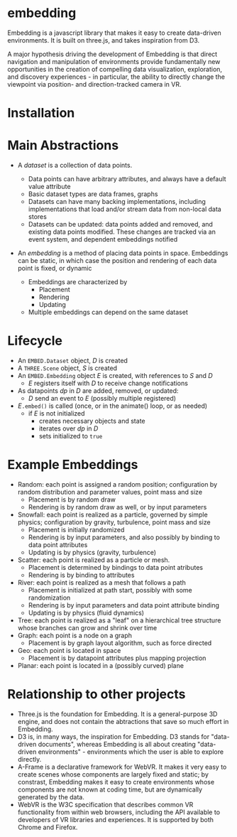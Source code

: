 # embedding
Embedding is a javascript library that makes it easy to create data-driven environments. It is built on three.js, and takes inspiration from D3.

A major hypothesis driving the development of Embedding is that direct navigation and manipulation of environments provide fundamentally new opportunities in the creation of compelling data visualization, exploration, and discovery experiences - in particular, the ability to directly change the viewpoint via position- and direction-tracked camera in VR.

# Installation

# Main Abstractions

- A *dataset* is a collection of data points. 
	- Data points can have arbitrary attributes, and always have a default value attribute
	- Basic dataset types are data frames, graphs
	- Datasets can have many backing implementations, including implementations that load and/or stream data from non-local data stores
	- Datasets can be updated: data points added and removed, and existing data points modified. These changes are tracked via an event system, and dependent embeddings notified

- An *embedding* is a method of placing data points in space. Embeddings can be static, in which case the position and rendering of each data point is fixed, or dynamic
	- Embeddings are characterized by 
		- Placement
		- Rendering
		- Updating
	- Multiple embeddings can depend on the same dataset

# Lifecycle

- An `EMBED.Dataset` object, _D_ is created
- A `THREE.Scene` object, _S_ is created
- An `EMBED.Embedding` object _E_ is created, with references to _S_ and _D_
	- _E_ registers itself with _D_ to receive change notifications
- As datapoints _dp_ in _D_ are added, removed, or updated:
	- _D_ send an event to _E_ (possibly multiple registered)
- _E_`.embed()` is called (once, or in the animate() loop, or as needed)
	- if _E_ is not initialized
		- creates necessary objects and state
		- iterates over _dp_ in _D_
		- sets initialized to `true`

# Example Embeddings

- Random: each point is assigned a random position; configuration by random distribution and parameter values, point mass and size
	- Placement is by random draw
	- Rendering is by random draw as well, or by input parameters
- Snowfall: each point is realized as a particle, governed by simple physics; configuration by gravity, turbulence, point mass and size
	- Placement is initially randomized
	- Rendering is by input parameters, and also possibly by binding to data point attributes
	- Updating is by physics (gravity, turbulence)
- Scatter: each point is realized as a particle or mesh.
	- Placement is determined by bindings to data point atributes
	- Rendering is by binding to attributes
- River: each point is realized as a mesh that follows a path
	- Placement is initialized at path start, possibly with some randomization
	- Rendering is by input parameters and data point attribute binding
	- Updating is by physics (fluid dynamics)
- Tree: each point is realized as a "leaf" on a hierarchical tree structure whose branches can grow and shrink over time
- Graph: each point is a node on a graph
	- Placement is by graph layout algorithm, such as force directed
- Geo: each point is located in space
	- Placement is by datapoint attributes plus mapping projection
- Planar: each point is located in a (possibly curved) plane

# Relationship to other projects

- Three.js is the foundation for Embedding. It is a general-purpose 3D engine, and does not contain the abtractions that save so much effort in Embedding.
- D3 is, in many ways, the inspiration for Embedding. D3 stands for "data-driven documents", whereas Embedding is all about creating "data-driven environments" - environments which the user is able to explore directly.
- A-Frame is a declarative framework for WebVR. It makes it very easy to create scenes whose components are largely fixed and static; by constrast, Embedding makes it easy to create environments whose components are not known at coding time, but are dynamically generated by the data.
- WebVR is the  W3C specification that describes common VR functionality from within web browsers, including the API available to developers of VR libraries and experiences. It is supported by both Chrome and Firefox.